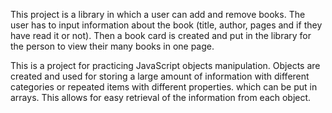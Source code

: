 This project is a library in which a user can add and remove books. The user has to input information about the book (title, author, pages and if they have read it or not). Then a book card is created and put in the library for the person to view their many books in one page. 

This is a project for practicing JavaScript objects manipulation. Objects are created and used for storing a large amount of information with different categories or repeated items with different properties. which can be put in arrays. This allows for easy retrieval of the information from each object.